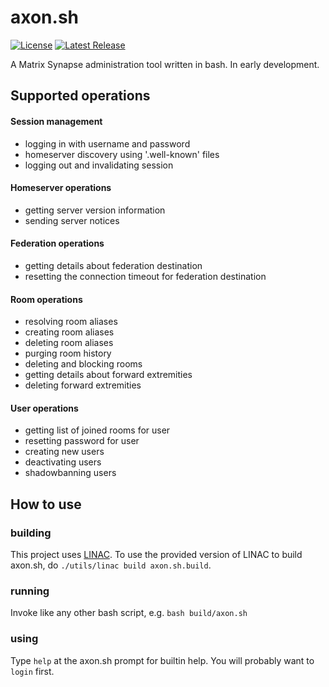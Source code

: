 # axon.sh

[![License](https://shields.thisisjoes.site/badge/dynamic/json.svg?label=license&color=red&url=https://git.thisisjoes.site/api/v1/repos/joe/axon.sh/labels/@license&query=$.description)](https://git.thisisjoes.site/joe/axon.sh/src/branch/dev/LICENSE)
[![Latest Release](https://shields.thisisjoes.site/badge/dynamic/json.svg?label=latest%20release&color=green&url=https://git.thisisjoes.site/api/v1/repos/joe/axon.sh/releases&query=$[0].tag_name)](https://git.thisisjoes.site/joe/axon.sh/releases)

A Matrix Synapse administration tool written in bash. In early development.

## Supported operations
  #### Session management
  - logging in with username and password
  - homeserver discovery using '.well-known' files
  - logging out and invalidating session

  #### Homeserver operations
  - getting server version information
  - sending server notices

  #### Federation operations
  - getting details about federation destination
  - resetting the connection timeout for federation destination

  #### Room operations
  - resolving room aliases
  - creating room aliases
  - deleting room aliases
  - purging room history
  - deleting and blocking rooms
  - getting details about forward extremities
  - deleting forward extremities

  #### User operations
  - getting list of joined rooms for user
  - resetting password for user
  - creating new users
  - deactivating users
  - shadowbanning users


 ## How to use
 
### building

 This project uses [LINAC](https://git.thisisjoes.site/joe/linac). To use the provided version of LINAC to build
 axon.sh, do `./utils/linac build axon.sh.build`.

### running

 Invoke like any other bash script, e.g. `bash build/axon.sh`

### using

 Type `help` at the axon.sh prompt for builtin help. You will probably want to `login` first.
